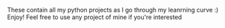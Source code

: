 These contain all my python projects as I go through my leanrning curve :)
Enjoy!
Feel free to use any project of mine if you're interested

